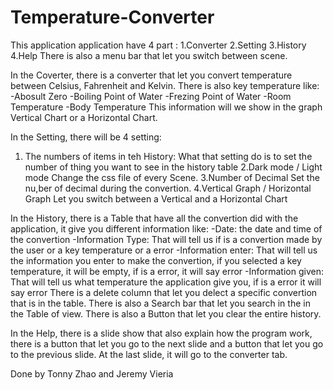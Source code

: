 # Temperature-Converter

This application application have 4 part : 
  1.Converter
  2.Setting
  3.History
  4.Help
There is also a menu bar that let you switch between scene.

In the Coverter, there is a converter that let you convert temperature between Celsius, Fahrenheit and Kelvin.
There is also key temperature like:
  -Abosult Zero
  -Boiling Point of Water
  -Frezing Point of Water
  -Room Temperature
  -Body Temperature
This information will we show in the graph Vertical Chart or a Horizontal Chart.

In the Setting, there will be 4 setting:
  1. The numbers of items in teh History: 
        What that setting do is to set the number of thing you want to see in the history table 
  2.Dark mode / Light mode
        Change the css file of every Scene.
  3.Number of Decimal
        Set the nu,ber of decimal during the convertion.
  4.Vertical Graph / Horizontal Graph
        Let you switch between a Vertical and a Horizontal Chart
        
In the History, there is a Table that have all the convertion did with the application, it give you different information like:
  -Date: the date and time of the convertion
  -Information Type: That will tell us if is a convertion made by the user or a key temperature or a error
  -Information enter: That will tell us the information you enter to make the convertion, if you selected a key temperature, it will be empty, if is a error, it will say error
  -Information given: That will tell us what temperature the application give you, if is a error it will say error
There is a delete column that let you delect a specific convertion that is in the table.
There is also a Search bar that let you search in the in the Table of view.
There is also a Button that let you clear the entire history.

In the Help, there is a slide show that also explain how the program work, there is a button that let you go to the next slide and a button that let you go to the previous slide.
At the last slide, it will go to the converter tab.

Done by Tonny Zhao and Jeremy Vieria
